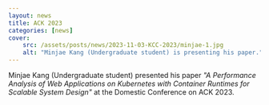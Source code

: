 ```yaml
---
layout: news
title: ACK 2023
categories: [news]
cover:
    src: /assets/posts/news/2023-11-03-KCC-2023/minjae-1.jpg
    alt: "Minjae Kang (Undergraduate student) is presenting his paper."
---
```


Minjae Kang (Undergraduate student) presented his paper _"A Performance Analysis of Web Applications on Kubernetes with Container Runtimes for Scalable System Design"_ at the Domestic Conference on ACK 2023.